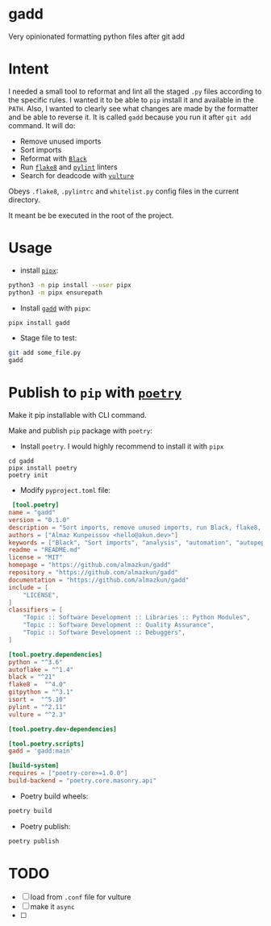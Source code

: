 # gadd
Very opinionated formatting python files after git add

# Intent
I needed a small tool to reformat and lint all the staged `.py` files according to the specific rules. I wanted it to be able to `pip` install it and available in the `PATH`. Also, I wanted to clearly see what changes are made by the formatter and be able to reverse it. It is called `gadd` because you run it after `git add` command.
It will do:
* Remove unused imports
* Sort imports
* Reformat with [`Black`](https://github.com/psf/black)
* Run [`flake8`](https://github.com/PyCQA/pylint) and [`pylint`](https://github.com/PyCQA/flake8) linters
* Search for deadcode with [`vulture`](https://github.com/jendrikseipp/vulture)

Obeys `.flake8`, `.pylintrc` and `whitelist.py` config files in the current directory.

It meant be be executed in the root of the project.

# Usage
* install [`pipx`](https://github.com/pypa/pipx):
```bash
python3 -m pip install --user pipx
python3 -m pipx ensurepath
```
* Install [`gadd`](https://pypi.org/project/gadd/) with `pipx`:
```bash
pipx install gadd
```
* Stage file to test:
```bash
git add some_file.py
gadd
```

# Publish to `pip` with [`poetry`](https://python-poetry.org)
Make it pip installable with CLI command.

Make and publish `pip` package with `poetry`:

* Install `poetry`. I would highly recommend to install it with `pipx`

```
cd gadd
pipx install poetry
poetry init
```
* Modify `pyproject.toml` file:
```toml
 [tool.poetry]
name = "gadd"
version = "0.1.0"
description = "Sort imports, remove unused imports, run Black, flake8, pylint, vulture in one go for al staged .py files"
authors = ["Almaz Kunpeissov <hello@akun.dev>"]
keywords = ["Black", "Sort imports", "analysis", "automation", "autopep8", "code", "flake8", "formatter", "gofmt", "lint", "linter", "pyfmt", "pylint", "python", "remove unused imports", "rustfmt", "static", "vulture", "yapf"]
readme = "README.md"
license = "MIT"
homepage = "https://github.com/almazkun/gadd"
repository = "https://github.com/almazkun/gadd"
documentation = "https://github.com/almazkun/gadd"
include = [
    "LICENSE",
]
classifiers = [
    "Topic :: Software Development :: Libraries :: Python Modules",
    "Topic :: Software Development :: Quality Assurance",
    "Topic :: Software Development :: Debuggers",
]

[tool.poetry.dependencies]
python = "^3.6"
autoflake = "^1.4"
black = "^21"
flake8 =  "^4.0"
gitpython = "^3.1"
isort =  "^5.10"
pylint = "^2.11"
vulture = "^2.3"

[tool.poetry.dev-dependencies]

[tool.poetry.scripts]
gadd = 'gadd:main'

[build-system]
requires = ["poetry-core>=1.0.0"]
build-backend = "poetry.core.masonry.api"
```
* Poetry build wheels:
```bash 
poetry build
```
* Poetry publish:
```bash
poetry publish
```


# TODO
* [ ] load from `.conf` file for vulture
* [ ] make it `async`
* [ ] 